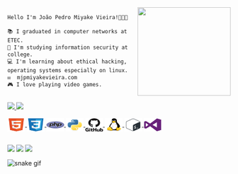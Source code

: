 
</h1> <img align="right" width="210" height="200" src="https://media.giphy.com/media/WFZvB7VIXBgiz3oDXE/giphy.gif"/>
<div>
  
 ```
Hello I'm João Pedro Miyake Vieira!👨🏽‍💻 

📚 I graduated in computer networks at ETEC.
📖 I'm studying information security at college.
💻 I'm learning about ethical hacking, operating systems especially on linux.
✉  mjpmiyakevieira.com
🎮 I love playing video games.
```
##

<div>
<a href="https://github.com/joaopedromiyake">
<img loading="lazy" height="180em" src="https://github-readme-stats.vercel.app/api/top-langs/?username=joaopedromiyake&layout=compact&langs_count=7&theme=dracula"/>  
<img loading="lazy" height="180em" src="https://github-readme-stats.vercel.app/api?username=joaopedromiyake&show_icons=true&theme=dracula&include_all_commits=true&count_private=true"/>
</div>

<div style="display: inline_block"><br>
  
  <img align="center" alt="joaopedromiyake-HTML" height="30" width="40" src="https://raw.githubusercontent.com/devicons/devicon/master/icons/html5/html5-original.svg">
  <img align="center" alt="joaopedromiyake-CSS" height="30" width="40" src="https://raw.githubusercontent.com/devicons/devicon/master/icons/css3/css3-original.svg">
  <img align="center" alt="joaopedromiyake-PHP" height="30" width="40" src="https://github.com/devicons/devicon/blob/master/icons/php/php-original.svg">
  <img align="center" alt="joaopedromiyake-Python" height="30" width="40" src="https://raw.githubusercontent.com/devicons/devicon/master/icons/python/python-original.svg">
  <img align="center" alt="joaopedromiyake-github" height="30" width="40" src="https://github.com/devicons/devicon/blob/master/icons/github/github-original-wordmark.svg">
  <img align="center" alt="joaopedromiyake-Linux" height="30" width="40" 
src="https://github.com/devicons/devicon/blob/master/icons/linux/linux-original.svg">
  <img align="center" alt="joaopedromiyake-Bash" height="30" width="40" 
src="https://github.com/devicons/devicon/blob/master/icons/bash/bash-plain.svg">
  <img align="center" alt="joaopedromiyake-Visualstudiocode" height="30" width="40" 
src="https://github.com/devicons/devicon/blob/master/icons/visualstudio/visualstudio-plain.svg">

##

<div> 
  <a href="https://www.youtube.com/channel/UCoBpqAdkMcRGlQCUGma3n3g" target="_blank"><img src="https://img.shields.io/badge/YouTube-FF0000?style=for-the-badge&logo=youtube&logoColor=white" target="_blank"></a>
 <a href="http://www.linkedin.com/in/jo%C3%A3o-pedro-miyake-vieira-88ba4b1a1" target="_blank"><img src="https://img.shields.io/badge/-LinkedIn-%230077B5?style=for-the-badge&logo=linkedin&logoColor=white" target="_blank"></a>
 <a href="mailto:mjpmiyakevieira@gmail.com"><img src="https://img.shields.io/badge/-Gmail-%23333?style=for-the-badge&logo=gmail&logoColor=white" target="_blank"></a>
  
</div>

![snake gif](https://github.com/joaopedromiyake/joaopedromiyake/blob/output/github-contribution-grid-snake.svg)

</div>

 
